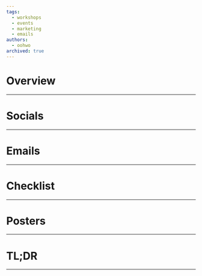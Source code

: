 ```yaml
---
tags:
  - workshops
  - events
  - marketing
  - emails
authors:
  - oohwo
archived: true
---
```

# Overview

-----
# Socials
-----
# Emails
-----
# Checklist
-----
# Posters
-----
# TL;DR
-----

